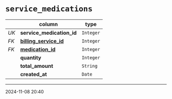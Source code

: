 # `service_medications`

|      | column                                          | type      |
| ---- | ----------------------------------------------- | --------- |
| _UK_ | **service_medication_id**                       | `Integer` |
| _FK_ | [**billing_service_id**](./billing_services.md) | `Integer` |
| _FK_ | [**medication_id**](./medications.md)           | `Integer` |
|      | **quantity**                                    | `Integer` |
|      | **total_amount**                                | `String`  |
|      | **created_at**                                  | `Date`    |

---

2024-11-08 20:40
